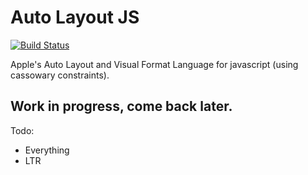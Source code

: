 # Auto Layout JS

[![Build Status](https://travis-ci.org/IjzerenHein/autolayout.js.svg?branch=master)](https://travis-ci.org/IjzerenHein/autolayout.js)

Apple's Auto Layout and Visual Format Language for javascript (using cassowary constraints).


## Work in progress, come back later.


Todo:
- Everything
- LTR

